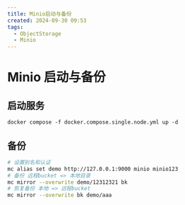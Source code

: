 ```yaml
---
title: Minio启动与备份
created: 2024-09-30 09:53
tags:
  - ObjectStorage
  - Minio
---
```


<!-- markdownlint-disable MD025 -->

# Minio 启动与备份

## 启动服务

```shell
docker compose -f docker.compose.single.node.yml up -d
```

## 备份

```bash
# 设置别名和认证
mc alias set demo http://127.0.0.1:9000 minio minio123
# 备份 远程bucket => 本地目录
mc mirror --overwrite demo/12312321 bk
# 恢复备份 本地 => 远程bucket
mc mirror --overwrite bk demo/aaa
```
